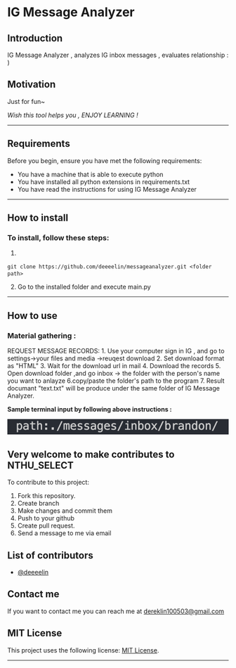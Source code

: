 # **IG Message Analyzer**


## **Introduction** 

IG Message Analyzer , analyzes IG inbox messages , evaluates relationship : )

## **Motivation**

Just for fun~

*Wish this tool helps you , ENJOY LEARNING !*

***

## **Requirements**

Before you begin, ensure you have met the following requirements:

* You have a machine that is able to execute python 
* You have installed all python extensions in requirements.txt
* You have read the instructions for using IG Message Analyzer

***

## **How to install**

### To install, follow these steps:


1.
```
git clone https://github.com/deeeelin/messageanalyzer.git <folder path>
```

2.  Go to the installed folder and execute main.py

***

## **How to use**


### Material gathering :

REQUEST MESSAGE RECORDS:
    1. Use your computer sign in IG , and go to settings->your files and media ->reuqest download
    2. Set download format as "HTML"
    3. Wait for the download url in mail
    4. Download the records
    5. Open download folder ,and go inbox -> the folder with the person's name you want to anlayze 
    6.copy/paste the folder's path to the program
    7. Result documant "text.txt" will be produce under the same folder of IG Message Analyzer.


**Sample terminal input by following above instructions :**

![Image](./README_sources/input.png)


## **Very welcome to make contributes to NTHU_SELECT**

To contribute to this project:

1. Fork this repository.
2. Create branch
3. Make changes and commit them
4. Push to your github
5. Create pull request.
6. Send a message to me via email

## **List of contributors**

* [@deeeelin](https://github.com/deeeelin) 

## **Contact me**

If you want to contact me you can reach me at <dereklin100503@gmail.com>

## **MIT License**

This project uses the following license: [MIT License](https://choosealicense.com/licenses/mit/#).

***

